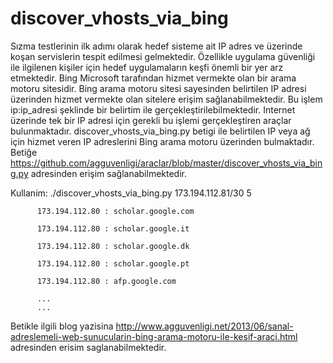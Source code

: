 <script type="text/javascript">

  var _gaq = _gaq || [];
  _gaq.push(['_setAccount', 'UA-45020704-1']);
  _gaq.push(['_trackPageview']);

  (function() {
    var ga = document.createElement('script'); ga.type = 'text/javascript'; ga.async = true;
    ga.src = ('https:' == document.location.protocol ? 'https://ssl' : 'http://www') + '.google-analytics.com/ga.js';
    var s = document.getElementsByTagName('script')[0]; s.parentNode.insertBefore(ga, s);
  })();

</script>

discover_vhosts_via_bing
========================

Sızma testlerinin ilk adımı olarak hedef sisteme ait IP adres ve üzerinde koşan servislerin tespit edilmesi gelmektedir. Özellikle  uygulama güvenliği ile ilgilenen kişiler için hedef uygulamaların keşfi önemli bir yer arz etmektedir.
Bing Microsoft tarafından hizmet vermekte olan bir arama motoru sitesidir. Bing arama motoru sitesi sayesinden belirtilen IP adresi üzerinden hizmet vermekte olan sitelere erişim sağlanabilmektedir. Bu işlem ip:ip_adresi şeklinde bir belirtim ile gerçekleştirilebilmektedir. Internet üzerinde tek bir IP adresi için gerekli bu işlemi gerçekleştiren araçlar bulunmaktadır.
discover_vhosts_via_bing.py betigi ile belirtilen IP veya ağ için hizmet veren IP adreslerini Bing arama motoru üzerinden bulmaktadır. Betiğe https://github.com/agguvenligi/araclar/blob/master/discover_vhosts_via_bing.py adresinden erişim sağlanabilmektedir.

Kullanim: ./discover_vhosts_via_bing.py 173.194.112.81/30 5

          173.194.112.80 : scholar.google.com

          173.194.112.80 : scholar.google.it

          173.194.112.80 : scholar.google.dk

          173.194.112.80 : scholar.google.pt

          173.194.112.80 : afp.google.com

          ...
          ...

Betikle ilgili blog yazisina http://www.agguvenligi.net/2013/06/sanal-adreslemeli-web-sunucularin-bing-arama-motoru-ile-kesif-araci.html adresinden erisim saglanabilmektedir.

